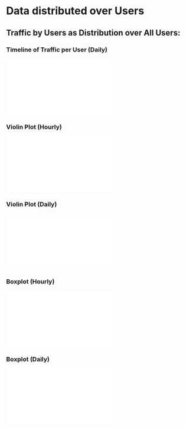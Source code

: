 # Data distributed over Users

## Traffic by Users as Distribution over All Users:

### Timeline of Traffic per User (Daily)

![](graphs/users/user_distr_daily_timeline_chart.html)

### Violin Plot (Hourly)

![](graphs/users/user_distr_traffic_hourly_violin.html)

### Violin Plot (Daily)

![](graphs/users/user_distr_traffic_daily_violin.html)

### Boxplot (Hourly)

![](graphs/users/user_distr_traffic_hourly_boxplot.html)

### Boxplot (Daily)

![](graphs/users/user_distr_traffic_daily_boxplot.html)
